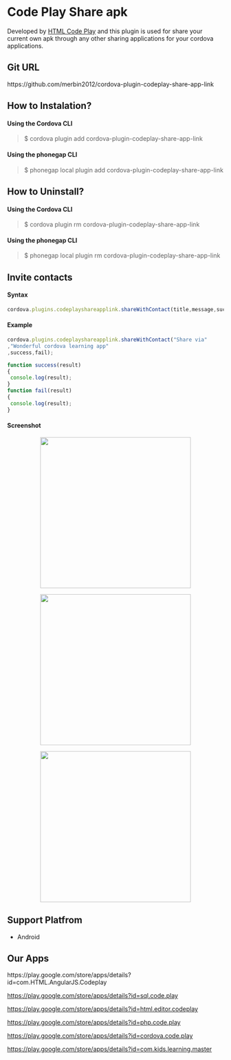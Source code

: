 <h1>Code Play Share apk</h1>

Developed  by <a target="_blank" href="https://play.google.com/store/apps/details?id=com.HTML.AngularJS.Codeplay">HTML Code Play</a> and this plugin is used for share your current own apk through any other sharing applications for your cordova applications.

<h2>Git URL</h2>
https://github.com/merbin2012/cordova-plugin-codeplay-share-app-link


<h2>How to Instalation?</h2>
<h4>Using the Cordova CLI</h4>
<blockquote>
  $ cordova plugin add cordova-plugin-codeplay-share-app-link
</blockquote>


<h4>Using the phonegap CLI</h4>
<blockquote>
  $ phonegap local plugin add cordova-plugin-codeplay-share-app-link
</blockquote>

<h2>How to Uninstall?</h2>
<h4>Using the Cordova CLI</h4>
<blockquote>
  $ cordova plugin rm cordova-plugin-codeplay-share-app-link
</blockquote>

<h4>Using the phonegap CLI</h4>
<blockquote>
  $ phonegap local plugin rm cordova-plugin-codeplay-share-app-link
</blockquote>



<h2>Invite contacts</h2>

<h4>Syntax</h4>

```javascript
cordova.plugins.codeplayshareapplink.shareWithContact(title,message,success,fail);
```

<h4>Example</h4>

```javascript
cordova.plugins.codeplayshareapplink.shareWithContact("Share via"
,"Wonderful cordova learning app"
,success,fail);

function success(result)
{
 console.log(result);
}
function fail(result)
{
 console.log(result);
}
```


<h4>Screenshot</h4>
<p  align="center">
  <img src="https://2.bp.blogspot.com/-bVFKMZ7BI4k/XQOneu2S-WI/AAAAAAAAPfg/-_10MOdAeSsF0hs9Hts1d4oL7lcHWlR9QCLcBGAs/s1600/1.png" width="350">
</p>



<p  align="center">
  <img src="https://2.bp.blogspot.com/-nwMtwXsaVlM/XQOnnNRo0pI/AAAAAAAAPfk/SHv9dHWFI3Aoo9RZXMXhy_fNPibZMljXQCLcBGAs/s1600/2.png" width="350">
</p>




<p  align="center">
  <img src="https://4.bp.blogspot.com/-_AsjiI32PLc/XQOnn6yWTlI/AAAAAAAAPfo/u-2lqgQP7u06GUmn24qYvUeJe96l6vvYQCLcBGAs/s1600/3.png" width="350">
</p>



<h2>Support Platfrom</h2>
<ul>
<li>Android</li>
</ul>

<h2>Our Apps</h2>
https://play.google.com/store/apps/details?id=com.HTML.AngularJS.Codeplay

https://play.google.com/store/apps/details?id=sql.code.play

https://play.google.com/store/apps/details?id=html.editor.codeplay

https://play.google.com/store/apps/details?id=php.code.play

https://play.google.com/store/apps/details?id=cordova.code.play

https://play.google.com/store/apps/details?id=com.kids.learning.master

